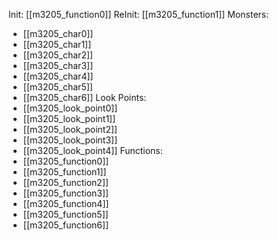 Init: [[m3205_function0]]
ReInit: [[m3205_function1]]
Monsters:
- [[m3205_char0]]
- [[m3205_char1]]
- [[m3205_char2]]
- [[m3205_char3]]
- [[m3205_char4]]
- [[m3205_char5]]
- [[m3205_char6]]
Look Points:
- [[m3205_look_point0]]
- [[m3205_look_point1]]
- [[m3205_look_point2]]
- [[m3205_look_point3]]
- [[m3205_look_point4]]
Functions:
- [[m3205_function0]]
- [[m3205_function1]]
- [[m3205_function2]]
- [[m3205_function3]]
- [[m3205_function4]]
- [[m3205_function5]]
- [[m3205_function6]]
